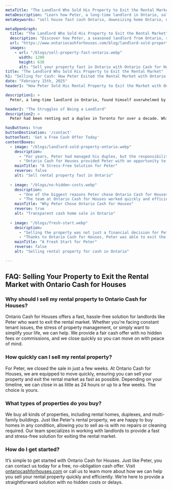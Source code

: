 ```yaml
---
metaTitle: "The Landlord Who Sold His Property to Exit the Rental Market: Ontario Cash for Houses Success Story | Ontario Cash for Houses"
metaDescription: "Learn how Peter, a long-time landlord in Ontario, sold his rental property quickly and stress-free with Ontario Cash for Houses to exit the rental market and gain peace of mind."
metaKeywords: "sell house fast cash Ontario, downsizing home Ontario, exit rental market Ontario, cash home buyers, Ontario Cash for Houses, sell property quickly Ontario"

metaOpenGraph:
  title: "The Landlord Who Sold His Property to Exit the Rental Market"
  description: "Discover how Peter, a seasoned landlord from Ontario, sold his rental property quickly and easily to exit the rental market with the help of Ontario Cash for Houses."
  url: "https://www.ontariocashforhouses.com/blog/landlord-sold-property-exit-rental-market"
  images:
    - url: "/blogs/sell-property-fast-ontario.webp"
      width: 1200
      height: 630
      alt: "Sell your property fast in Ontario with Ontario Cash for Houses"
title: "The Landlord Who Sold His Property to Exit the Rental Market"
h1: "Selling for Cash: How Peter Exited the Rental Market with Ontario Cash for Houses"
date: "February 15th, 2025"
header1: "How Peter Sold His Rental Property to Exit the Market with Ontario Cash for Houses"

description1: >
  Peter, a long-time landlord in Ontario, found himself overwhelmed by the pressures of managing his rental property. After years of tenant issues, maintenance headaches, and increasing stress, Peter decided to exit the rental market altogether. Discover how Ontario Cash for Houses helped Peter sell his property quickly for cash, providing a hassle-free solution to his problem.

header2: "The Struggles of Being a Landlord"
description2: >
  Peter had been renting out a duplex in Toronto for over a decade. While the rental income was steady, the challenges of being a landlord were starting to weigh heavily on him. Constant tenant complaints, late rent payments, and an endless list of maintenance tasks took up much of his time and energy. Peter found himself exhausted, unsure if he wanted to continue renting out the property any longer. What he needed was a fast, simple solution to sell the property and walk away from the rental market.

hasButtons: true
buttonDestination: '/contact'
buttonText: 'Get a Free Cash Offer Today'
contentBoxes:
  - image: "/blogs/landlord-sold-property-ontario.webp"
    description:
      - "For years, Peter had managed his duplex, but the responsibilities of being a landlord were becoming overwhelming. Repairs, tenant issues, and financial stress all played a role in his decision to exit the rental market."
      - "Ontario Cash for Houses provided Peter with an opportunity to sell his rental property quickly and without the stress of traditional real estate transactions. By offering a fair cash price for the property, Peter was able to walk away with peace of mind, ready to move forward with his life."
    mainTitle: "A Stress-Free Solution for Peter"
    reverse: false
    alt: "Sell rental property fast in Ontario"
    
  - image: "/blogs/no-hidden-costs.webp"
    description: 
      - "One of the biggest reasons Peter chose Ontario Cash for Houses was the transparency of the process. There were no hidden fees, agent commissions, or lengthy delays. Peter knew exactly what he was getting, making the decision to sell much easier."
      - "The team at Ontario Cash for Houses worked quickly and efficiently, taking care of everything from the property inspection to the final sale. They made sure that the entire process was as simple and stress-free as possible, giving Peter the freedom to move on without any complications."
    mainTitle: "Why Peter Chose Ontario Cash for Houses"
    reverse: true
    alt: "Transparent cash home sale in Ontario"
    
  - image: "/blogs/fresh-start.webp"
    description: 
      - "Selling the property was not just a financial decision for Peter – it was about finding peace of mind. By selling his rental property, he was able to simplify his life, focus on his personal goals, and stop worrying about tenant issues."
      - "Thanks to Ontario Cash for Houses, Peter was able to exit the rental market with ease. The quick sale allowed him to start fresh, free from the stresses of property management. His story highlights how selling your property for cash can help you find peace of mind during a major life transition."
    mainTitle: "A Fresh Start for Peter"
    reverse: false
    alt: "Selling rental property for cash in Ontario"

---
```


## **FAQ: Selling Your Property to Exit the Rental Market with Ontario Cash for Houses**

### **Why should I sell my rental property to Ontario Cash for Houses?**
Ontario Cash for Houses offers a fast, hassle-free solution for landlords like Peter who want to exit the rental market. Whether you're facing constant tenant issues, the stress of property management, or simply want to simplify your life, we can help. We provide a fair cash offer with no hidden fees or commissions, and we close quickly so you can move on with peace of mind.

### **How quickly can I sell my rental property?**
For Peter, we closed the sale in just a few weeks. At Ontario Cash for Houses, we are equipped to move quickly, ensuring you can sell your property and exit the rental market as fast as possible. Depending on your timeline, we can close in as little as 24 hours or up to a few weeks. The choice is yours.

### **What types of properties do you buy?**
We buy all kinds of properties, including rental homes, duplexes, and multi-family buildings. Just like Peter's rental property, we are happy to buy homes in any condition, allowing you to sell as-is with no repairs or cleaning required. Our team specializes in working with landlords to provide a fast and stress-free solution for exiting the rental market.

### **How do I get started?**
It’s simple to get started with Ontario Cash for Houses. Just like Peter, you can contact us today for a free, no-obligation cash offer. Visit [ontariocashforhouses.com](https://www.ontariocashforhouses.com) or call us to learn more about how we can help you sell your rental property quickly and efficiently. We’re here to provide a straightforward solution with no hidden costs or delays.
